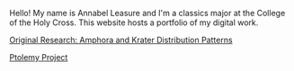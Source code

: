 Hello! My name is Annabel Leasure and I'm a classics major at the College of the Holy Cross. This website hosts a portfolio of my digital work.  

[Original Research: Amphora and Krater Distribution Patterns](https://github.com/AnnabelLeasure/clas299/tree/master/FinalProject)

[Ptolemy Project](https://github.com/AnnabelLeasure/clas299/tree/master/Ptolemy)
